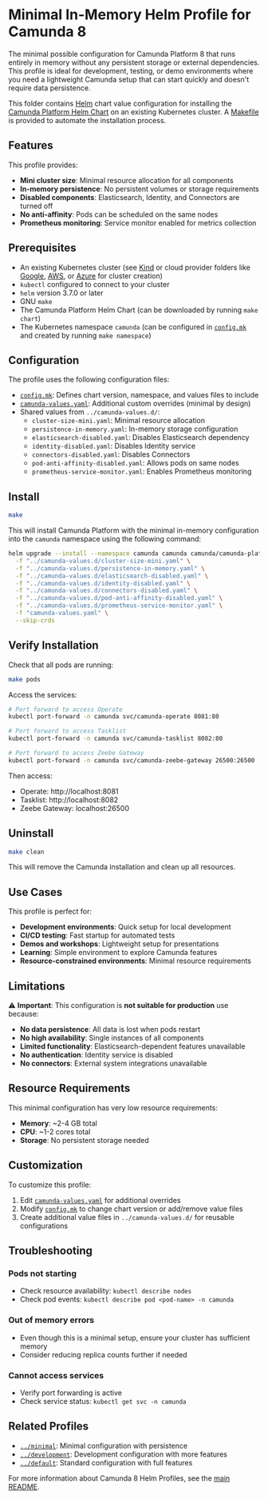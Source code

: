 # Minimal In-Memory Helm Profile for Camunda 8

The minimal possible configuration for Camunda Platform 8 that runs entirely in memory without any persistent storage or external dependencies. This profile is ideal for development, testing, or demo environments where you need a lightweight Camunda setup that can start quickly and doesn't require data persistence.

This folder contains [Helm](https://helm.sh/) chart value configuration for installing the [Camunda Platform Helm Chart](https://helm.camunda.io/) on an existing Kubernetes cluster. A [Makefile](Makefile) is provided to automate the installation process.

## Features

This profile provides:
- **Mini cluster size**: Minimal resource allocation for all components
- **In-memory persistence**: No persistent volumes or storage requirements
- **Disabled components**: Elasticsearch, Identity, and Connectors are turned off
- **No anti-affinity**: Pods can be scheduled on the same nodes
- **Prometheus monitoring**: Service monitor enabled for metrics collection

## Prerequisites

- An existing Kubernetes cluster (see [Kind](../kind) or cloud provider folders like [Google](../google), [AWS](../aws), or [Azure](../azure) for cluster creation)
- `kubectl` configured to connect to your cluster
- `helm` version 3.7.0 or later
- GNU `make`
- The Camunda Platform Helm Chart (can be downloaded by running `make chart`)
- The Kubernetes namespace `camunda` (can be configured in [`config.mk`](config.mk) and created by running `make namespace`)

## Configuration

The profile uses the following configuration files:

- [`config.mk`](config.mk): Defines chart version, namespace, and values files to include
- [`camunda-values.yaml`](camunda-values.yaml): Additional custom overrides (minimal by design)
- Shared values from `../camunda-values.d/`:
  - `cluster-size-mini.yaml`: Minimal resource allocation
  - `persistence-in-memory.yaml`: In-memory storage configuration
  - `elasticsearch-disabled.yaml`: Disables Elasticsearch dependency
  - `identity-disabled.yaml`: Disables Identity service
  - `connectors-disabled.yaml`: Disables Connectors
  - `pod-anti-affinity-disabled.yaml`: Allows pods on same nodes
  - `prometheus-service-monitor.yaml`: Enables Prometheus monitoring

## Install

```bash
make
```

This will install Camunda Platform with the minimal in-memory configuration into the `camunda` namespace using the following command:

```sh
helm upgrade --install --namespace camunda camunda camunda/camunda-platform --version 12.4.0 \
  -f "../camunda-values.d/cluster-size-mini.yaml" \
  -f "../camunda-values.d/persistence-in-memory.yaml" \
  -f "../camunda-values.d/elasticsearch-disabled.yaml" \
  -f "../camunda-values.d/identity-disabled.yaml" \
  -f "../camunda-values.d/connectors-disabled.yaml" \
  -f "../camunda-values.d/pod-anti-affinity-disabled.yaml" \
  -f "../camunda-values.d/prometheus-service-monitor.yaml" \
  -f "camunda-values.yaml" \
  --skip-crds
```

## Verify Installation

Check that all pods are running:

```bash
make pods
```

Access the services:

```bash
# Port forward to access Operate
kubectl port-forward -n camunda svc/camunda-operate 8081:80

# Port forward to access Tasklist  
kubectl port-forward -n camunda svc/camunda-tasklist 8082:80

# Port forward to access Zeebe Gateway
kubectl port-forward -n camunda svc/camunda-zeebe-gateway 26500:26500
```

Then access:
- Operate: http://localhost:8081
- Tasklist: http://localhost:8082
- Zeebe Gateway: localhost:26500

## Uninstall

```bash
make clean
```

This will remove the Camunda installation and clean up all resources.

## Use Cases

This profile is perfect for:

- **Development environments**: Quick setup for local development
- **CI/CD testing**: Fast startup for automated tests
- **Demos and workshops**: Lightweight setup for presentations
- **Learning**: Simple environment to explore Camunda features
- **Resource-constrained environments**: Minimal resource requirements

## Limitations

⚠️ **Important**: This configuration is **not suitable for production** use because:

- **No data persistence**: All data is lost when pods restart
- **No high availability**: Single instances of all components
- **Limited functionality**: Elasticsearch-dependent features unavailable
- **No authentication**: Identity service is disabled
- **No connectors**: External system integrations unavailable

## Resource Requirements

This minimal configuration has very low resource requirements:
- **Memory**: ~2-4 GB total
- **CPU**: ~1-2 cores total
- **Storage**: No persistent storage needed

## Customization

To customize this profile:

1. Edit [`camunda-values.yaml`](camunda-values.yaml) for additional overrides
2. Modify [`config.mk`](config.mk) to change chart version or add/remove value files
3. Create additional value files in `../camunda-values.d/` for reusable configurations

## Troubleshooting

### Pods not starting
- Check resource availability: `kubectl describe nodes`
- Check pod events: `kubectl describe pod <pod-name> -n camunda`

### Out of memory errors
- Even though this is a minimal setup, ensure your cluster has sufficient memory
- Consider reducing replica counts further if needed

### Cannot access services
- Verify port forwarding is active
- Check service status: `kubectl get svc -n camunda`

## Related Profiles

- [`../minimal`](../minimal): Minimal configuration with persistence
- [`../development`](../development): Development configuration with more features
- [`../default`](../default): Standard configuration with full features

For more information about Camunda 8 Helm Profiles, see the [main README](../README.md).